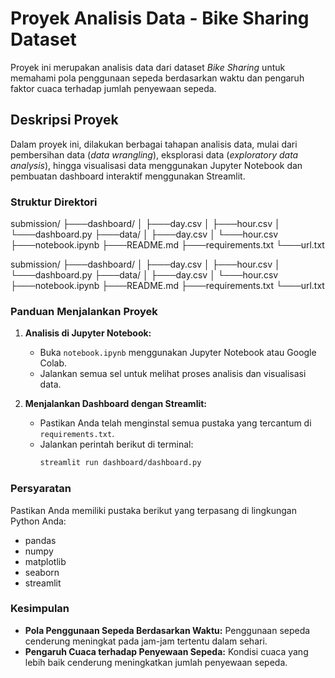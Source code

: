 # Proyek Analisis Data - Bike Sharing Dataset

Proyek ini merupakan analisis data dari dataset *Bike Sharing* untuk memahami pola penggunaan sepeda berdasarkan waktu dan pengaruh faktor cuaca terhadap jumlah penyewaan sepeda.

## Deskripsi Proyek

Dalam proyek ini, dilakukan berbagai tahapan analisis data, mulai dari pembersihan data (*data wrangling*), eksplorasi data (*exploratory data analysis*), hingga visualisasi data menggunakan Jupyter Notebook dan pembuatan dashboard interaktif menggunakan Streamlit.

### Struktur Direktori

submission/
├───dashboard/
│   ├───day.csv
│   ├───hour.csv
│   └───dashboard.py
├───data/
│   ├───day.csv
│   └───hour.csv
├───notebook.ipynb
├───README.md
├───requirements.txt
└───url.txt


submission/
├───dashboard/
│   ├───day.csv
│   ├───hour.csv
│   └───dashboard.py
├───data/
│   ├───day.csv
│   └───hour.csv
├───notebook.ipynb
├───README.md
├───requirements.txt
└───url.txt


### Panduan Menjalankan Proyek

1. **Analisis di Jupyter Notebook:**
   - Buka `notebook.ipynb` menggunakan Jupyter Notebook atau Google Colab.
   - Jalankan semua sel untuk melihat proses analisis dan visualisasi data.

2. **Menjalankan Dashboard dengan Streamlit:**
   - Pastikan Anda telah menginstal semua pustaka yang tercantum di `requirements.txt`.
   - Jalankan perintah berikut di terminal:
     ```bash
     streamlit run dashboard/dashboard.py
     ```

### Persyaratan

Pastikan Anda memiliki pustaka berikut yang terpasang di lingkungan Python Anda:

- pandas
- numpy
- matplotlib
- seaborn
- streamlit

### Kesimpulan

- **Pola Penggunaan Sepeda Berdasarkan Waktu:** Penggunaan sepeda cenderung meningkat pada jam-jam tertentu dalam sehari.
- **Pengaruh Cuaca terhadap Penyewaan Sepeda:** Kondisi cuaca yang lebih baik cenderung meningkatkan jumlah penyewaan sepeda.

